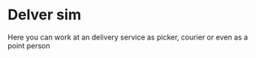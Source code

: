 # Delver sim

Here you can work at an delivery service as picker, courier or even as a point person
